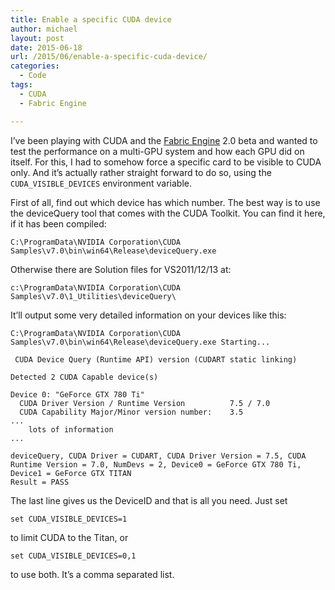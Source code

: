 ```yaml
---
title: Enable a specific CUDA device
author: michael
layout: post
date: 2015-06-18
url: /2015/06/enable-a-specific-cuda-device/
categories:
  - Code
tags:
  - CUDA
  - Fabric Engine

---
```

I&#8217;ve been playing with CUDA and the [Fabric Engine](http://fabricengine.com/) 2.0 beta and wanted to test the
performance on a multi-GPU system and how each GPU did on itself. For this, I had to somehow force a
specific card to be visible to CUDA only. And it&#8217;s actually rather straight forward to do so,
using the `CUDA_VISIBLE_DEVICES` environment variable.

First of all, find out which device has which number. The best way is to use the deviceQuery tool that 
comes with the CUDA Toolkit. You can find it here, if it has been compiled:

    C:\ProgramData\NVIDIA Corporation\CUDA Samples\v7.0\bin\win64\Release\deviceQuery.exe
    

Otherwise there are Solution files for VS2011/12/13 at:

    c:\ProgramData\NVIDIA Corporation\CUDA Samples\v7.0\1_Utilities\deviceQuery\
    

It&#8217;ll output some very detailed information on your devices like this:

    C:\ProgramData\NVIDIA Corporation\CUDA Samples\v7.0\bin\win64\Release\deviceQuery.exe Starting...                                                               
    
     CUDA Device Query (Runtime API) version (CUDART static linking)                                                                                                
    
    Detected 2 CUDA Capable device(s)                                                                                                                               
    
    Device 0: "GeForce GTX 780 Ti"                                                                                                                                  
      CUDA Driver Version / Runtime Version          7.5 / 7.0                                                                                                      
      CUDA Capability Major/Minor version number:    3.5                                                                                                            
    ...
        lots of information
    ...
    
    deviceQuery, CUDA Driver = CUDART, CUDA Driver Version = 7.5, CUDA Runtime Version = 7.0, NumDevs = 2, Device0 = GeForce GTX 780 Ti, Device1 = GeForce GTX TITAN
    Result = PASS                                                                                                                                                   
    

The last line gives us the DeviceID and that is all you need. Just set 

    set CUDA_VISIBLE_DEVICES=1
    

to limit CUDA to the Titan, or

    set CUDA_VISIBLE_DEVICES=0,1
    

to use both. It&#8217;s a comma separated list.
